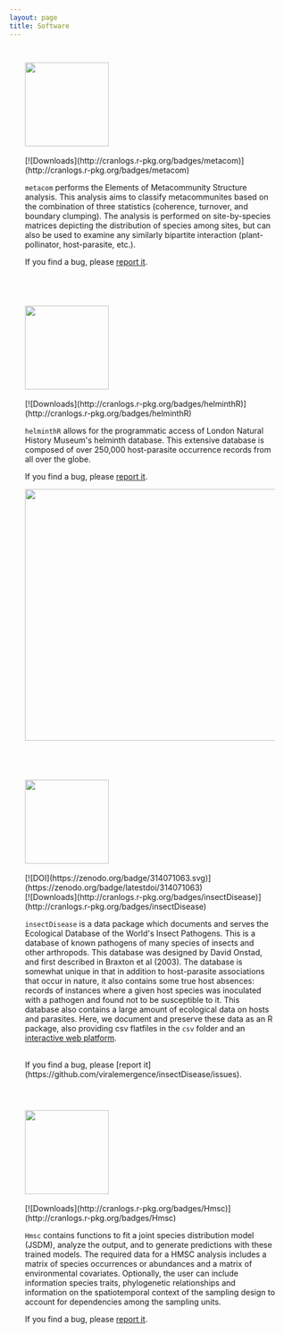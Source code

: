 ```yaml
---
layout: page
title: Software
---
```


<style>
    .pure-g > div {
        -webkit-box-sizing: border-box;
        -moz-box-sizing: border-box;
        box-sizing: border-box;
    }
    .l-box {
        padding: 2em;
    }
</style>


<div class="pure-g" markdown="1">

<div class="pure-u-1-2 l-box"  markdown="1">
<img src ="../resources/metacom.png" width="150" align="middle"> 
<br/>
<a href="https://github.com/taddallas/metacom"><i style="color:Black" class="fab fa-2x fa-github"></i></a>
<a href="https://cran.r-project.org/web/packages/metacom/index.html"> <i style="color:Black" class="fa-brands fa-r-project fa-2x"></i></a>
<br/>
[![Downloads](http://cranlogs.r-pkg.org/badges/metacom)](http://cranlogs.r-pkg.org/badges/metacom)

`metacom` performs the Elements of Metacommunity Structure analysis. This analysis aims to classify metacommunites based on the combination of three statistics (coherence, turnover, and boundary clumping). The analysis is performed on site-by-species matrices depicting the distribution of species among sites, but can also be used to examine any similarly bipartite interaction (plant-pollinator, host-parasite, etc.).

If you find a bug, please [report it](https://github.com/taddallas/metacom/issues).
</div>







<div class="pure-u-1-2 l-box"  markdown="1">

<img src ="../resources/helminthR.png" width="150" align="middle">
<br/>
<a href="https://github.com/ropensci/helminthR"> <i style="color:Black" class="fab fa-2x fa-github"></i></a>
<a href="https://cran.r-project.org/web/packages/helminthR/index.html"> <i style="color:Black" class="fa-brands fa-r-project fa-2x"></i></a>
<br/>
[![Downloads](http://cranlogs.r-pkg.org/badges/helminthR)](http://cranlogs.r-pkg.org/badges/helminthR)
<br/>

`helminthR` allows for the programmatic access of London Natural History Museum's helminth database. This extensive database is composed of over 250,000 host-parasite occurrence records from all over the globe.

If you find a bug, please [report it](https://github.com/ropensci/helminthR/issues).

<a href="http://ropensci.org"> <img src= "http://ropensci.org/public_images/github_footer.png"  style="width: 450px;"> </a>
</div>




<div class="pure-u-1-2 l-box"  markdown="1">

<img src ="../resources/insectDisease.png" width="150" align="middle">
<br/>
<a href="https://github.com/viralemergence/insectDisease"> <i style="color:Black" class="fab fa-2x fa-github"></i></a>
<a href="https://cran.r-project.org/web/packages/insectDisease/index.html"> <i style="color:Black" class="fa-brands fa-r-project fa-2x"></i></a>
<br/>
[![DOI](https://zenodo.org/badge/314071063.svg)](https://zenodo.org/badge/latestdoi/314071063)
<br/>
[![Downloads](http://cranlogs.r-pkg.org/badges/insectDisease)](http://cranlogs.r-pkg.org/badges/insectDisease)
<br/>

`insectDisease` is a data package which documents and serves the Ecological Database of the World's Insect Pathogens. This is a database of known pathogens of many species of insects and other arthropods. This database was designed by David Onstad, and first described in Braxton et al (2003). The database is somewhat unique in that in addition to host-parasite associations that occur in nature, it also contains some true host absences: records of instances where a given host species was inoculated with a pathogen and found not to be susceptible to it. This database also contains a large amount of ecological data on hosts and parasites. Here, we document and preserve these data as an R package, also providing csv flatfiles in the `csv` folder and an [interactive web platform](https://edwip.ecology.uga.edu/download).

<br/>
If you find a bug, please [report it](https://github.com/viralemergence/insectDisease/issues).

</div>




<div class="pure-u-1-2 l-box"  markdown="1">

<img src ="../resources/hmsc.png" width="150" align="middle">
<br/>
<a href="https://github.com/hmsc-r/hmsc"> <i style="color:Black" class="fab fa-2x fa-github"></i></a>
<a href="https://cran.r-project.org/web/packages/Hmsc/index.html"> <i style="color:Black" class="fa-brands fa-r-project fa-2x"></i></a>
<br/>
[![Downloads](http://cranlogs.r-pkg.org/badges/Hmsc)](http://cranlogs.r-pkg.org/badges/Hmsc)
<br/>

`Hmsc` contains functions to fit a joint species distribution model (JSDM), analyze the output, and to generate predictions with these trained models. The required data for a HMSC analysis includes a matrix of species occurrences or abundances and a matrix of environmental covariates. Optionally, the user can include information species traits, phylogenetic relationships and information on the spatiotemporal context of the sampling design to account for dependencies among the sampling units.


If you find a bug, please [report it](https://github.com/hmsc-r/HMSC/issues).

</div>



</div>
